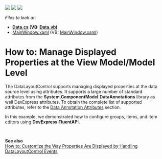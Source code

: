 <!-- default badges list -->
![](https://img.shields.io/endpoint?url=https://codecentral.devexpress.com/api/v1/VersionRange/128654335/15.2.4%2B)
[![](https://img.shields.io/badge/Open_in_DevExpress_Support_Center-FF7200?style=flat-square&logo=DevExpress&logoColor=white)](https://supportcenter.devexpress.com/ticket/details/T329586)
[![](https://img.shields.io/badge/📖_How_to_use_DevExpress_Examples-e9f6fc?style=flat-square)](https://docs.devexpress.com/GeneralInformation/403183)
<!-- default badges end -->
<!-- default file list -->
*Files to look at*:

* **[Data.cs](./CS/Data.cs) (VB: [Data.vb](./VB/Data.vb))**
* [MainWindow.xaml](./CS/MainWindow.xaml) (VB: [MainWindow.xaml](./VB/MainWindow.xaml))
<!-- default file list end -->
# How to: Manage Displayed Properties at the View Model/Model Level


<p>The DataLayoutControl supports managing displayed properties at the data source level using attributes. It supports a large number of standard attributes from the <strong>System.ComponentModel.DataAnnotations</strong> library as well DevExpress attributes. To obtain the complete list of supported attributes, refer to the <a href="https://documentation.devexpress.com/#WPF/CustomDocument16863">Data Annotation Attributes</a> section.</p>
<p>In this example, we demonstrated how to configure groups, items, and item editors using <strong>DevExpress FluentAP</strong>I.</p>
<p> </p>
<p><strong>See also<br></strong><a href="https://www.devexpress.com/Support/Center/p/T329514">How to: Customize the Way Properties Are Displayed by Handling DataLayoutControl Events</a></p>

<br/>


